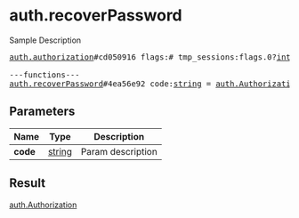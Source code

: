 # auth.recoverPassword

Sample Description

<pre>
<a href="../constructor/auth.authorization.md">auth.authorization</a>#cd050916 flags:# tmp_sessions:flags.0?<a href="../type/int.md">int</a> user:<a href="../type/User.md">User</a> = <a href="../type/auth.Authorization.md">auth.Authorization</a>;

---functions---
<a href="../method/auth.recoverPassword.md">auth.recoverPassword</a>#4ea56e92 code:<a href="../type/string.md">string</a> = <a href="../type/auth.Authorization.md">auth.Authorization</a>;
</pre>
## Parameters

| Name | Type | Description |
|------|:----:|-------------|
| **code** | <a href="../type/string.md">string</a> | Param description |

## Result

<a href="../type/auth.Authorization.md">auth.Authorization</a>

